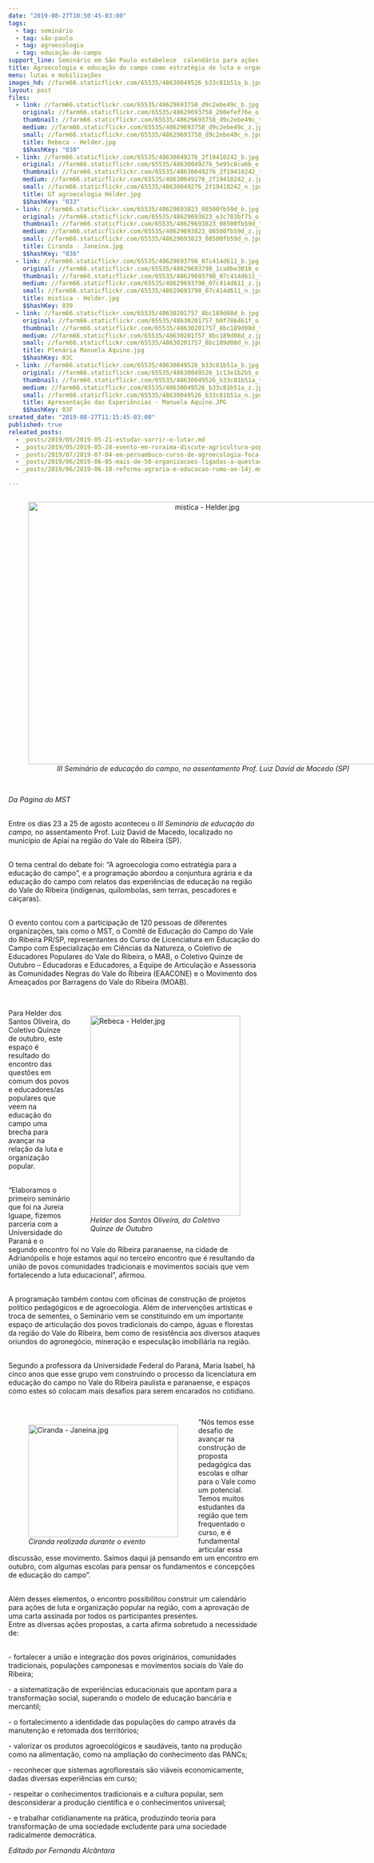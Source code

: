 ```yaml
---
date: "2019-08-27T10:50:45-03:00"
tags:
  - tag: seminário
  - tag: são-paulo
  - tag: agroecologia
  - tag: educação-do-campo
support_line: Seminário em São Paulo estabelece  calendário para ações de luta e organização popular na região
title: Agroecologia e educação do campo como estratégia de luta e organização popular
menu: lutas e mobilizações
images_hd: //farm66.staticflickr.com/65535/48630049526_b33c81b51a_b.jpg
layout: post
files:
  - link: //farm66.staticflickr.com/65535/48629693758_d9c2ebe49c_b.jpg
    original: //farm66.staticflickr.com/65535/48629693758_260efef76e_o.jpg
    thumbnail: //farm66.staticflickr.com/65535/48629693758_d9c2ebe49c_t.jpg
    medium: //farm66.staticflickr.com/65535/48629693758_d9c2ebe49c_z.jpg
    small: //farm66.staticflickr.com/65535/48629693758_d9c2ebe49c_n.jpg
    title: Rebeca - Helder.jpg
    $$hashKey: "030"
  - link: //farm66.staticflickr.com/65535/48630049276_2f19410242_b.jpg
    original: //farm66.staticflickr.com/65535/48630049276_5e95c8ca6b_o.jpg
    thumbnail: //farm66.staticflickr.com/65535/48630049276_2f19410242_t.jpg
    medium: //farm66.staticflickr.com/65535/48630049276_2f19410242_z.jpg
    small: //farm66.staticflickr.com/65535/48630049276_2f19410242_n.jpg
    title: GT agroecologia Hélder.jpg
    $$hashKey: "033"
  - link: //farm66.staticflickr.com/65535/48629693823_08500fb59d_b.jpg
    original: //farm66.staticflickr.com/65535/48629693823_e3c783bf75_o.jpg
    thumbnail: //farm66.staticflickr.com/65535/48629693823_08500fb59d_t.jpg
    medium: //farm66.staticflickr.com/65535/48629693823_08500fb59d_z.jpg
    small: //farm66.staticflickr.com/65535/48629693823_08500fb59d_n.jpg
    title: Ciranda - Janeina.jpg
    $$hashKey: "036"
  - link: //farm66.staticflickr.com/65535/48629693798_07c414d611_b.jpg
    original: //farm66.staticflickr.com/65535/48629693798_1ca0be3018_o.jpg
    thumbnail: //farm66.staticflickr.com/65535/48629693798_07c414d611_t.jpg
    medium: //farm66.staticflickr.com/65535/48629693798_07c414d611_z.jpg
    small: //farm66.staticflickr.com/65535/48629693798_07c414d611_n.jpg
    title: mistica - Helder.jpg
    $$hashKey: 039
  - link: //farm66.staticflickr.com/65535/48630201757_8bc189d08d_b.jpg
    original: //farm66.staticflickr.com/65535/48630201757_b0f786461f_o.jpg
    thumbnail: //farm66.staticflickr.com/65535/48630201757_8bc189d08d_t.jpg
    medium: //farm66.staticflickr.com/65535/48630201757_8bc189d08d_z.jpg
    small: //farm66.staticflickr.com/65535/48630201757_8bc189d08d_n.jpg
    title: Plenária Manuela Aquino.jpg
    $$hashKey: 03C
  - link: //farm66.staticflickr.com/65535/48630049526_b33c81b51a_b.jpg
    original: //farm66.staticflickr.com/65535/48630049526_1c13e1b2b5_o.jpg
    thumbnail: //farm66.staticflickr.com/65535/48630049526_b33c81b51a_t.jpg
    medium: //farm66.staticflickr.com/65535/48630049526_b33c81b51a_z.jpg
    small: //farm66.staticflickr.com/65535/48630049526_b33c81b51a_n.jpg
    title: Apresentação das Experiências - Manuela Aquino.JPG
    $$hashKey: 03F
created_date: "2019-08-27T11:15:45-03:00"
published: true
releated_posts:
  - _posts/2019/05/2019-05-21-estudar-sorrir-e-lutar.md
  - _posts/2019/05/2019-05-28-evento-em-roraima-discute-agricultura-popular-e-desenvolvimento.md
  - _posts/2019/07/2019-07-04-em-pernambuco-curso-de-agroecologia-foca-em-regiao-nordeste.md
  - _posts/2019/06/2019-06-05-mais-de-50-organizacoes-ligadas-a-questao-agraria-se-reunem-para-construir-plataforma-unitaria.md
  - _posts/2019/06/2019-06-10-reforma-agraria-e-educacao-rumo-ao-14j.md

---
```

<div style="text-align:center">
<figure class="image" style="display:inline-block"><img alt="mistica - Helder.jpg" height="525" src="//farm66.staticflickr.com/65535/48629693798_07c414d611_b.jpg" width="700" />
<figcaption><em>III Semin&aacute;rio de educa&ccedil;&atilde;o do campo,&nbsp;no assentamento Prof. Luiz David de Macedo (SP)</em></figcaption>
</figure>
</div>

<p><br />
<em>Da P&aacute;gina do MST</em></p>

<p><br />
Entre os dias 23 a 25 de agosto aconteceu o <em>III Semin&aacute;rio de educa&ccedil;&atilde;o do campo,</em> no assentamento Prof. Luiz David de Macedo, localizado no munic&iacute;pio de Apia&iacute; na regi&atilde;o do Vale do Ribeira (SP).</p>

<p><br />
O tema central do debate foi: &ldquo;A agroecologia como estrat&eacute;gia para a educa&ccedil;&atilde;o do campo&rdquo;, e a programa&ccedil;&atilde;o abordou a conjuntura agr&aacute;ria e da educa&ccedil;&atilde;o do campo com relatos das experi&ecirc;ncias de educa&ccedil;&atilde;o na regi&atilde;o do Vale do Ribeira (ind&iacute;genas, quilombolas, sem terras, pescadores e cai&ccedil;aras).</p>

<p><br />
O evento contou com a participa&ccedil;&atilde;o de 120 pessoas de diferentes organiza&ccedil;&otilde;es,&nbsp;tais como o MST, o Comit&ecirc; de Educa&ccedil;&atilde;o do Campo do Vale do Ribeira PR/SP, representantes do Curso de Licenciatura em Educa&ccedil;&atilde;o do Campo com Especializa&ccedil;&atilde;o em Ci&ecirc;ncias da Natureza, o Coletivo de Educadores Populares do Vale do Ribeira, o MAB, o Coletivo Quinze de Outubro &ndash; Educadoras e Educadores, a Equipe de Articula&ccedil;&atilde;o e Assessoria &agrave;s Comunidades Negras do Vale do Ribeira (EAACONE) e o Movimento dos Amea&ccedil;ados por Barragens do Vale do Ribeira (MOAB).</p>

<p>&nbsp;</p>

<figure class="image" style="float:right"><img alt="Rebeca - Helder.jpg" height="400" src="//farm66.staticflickr.com/65535/48629693758_d9c2ebe49c_b.jpg" width="300" />
<figcaption><em>Helder dos Santos Oliveira, do Coletivo<br />
Quinze de Outubro</em></figcaption>
</figure>

<p>Para Helder dos Santos Oliveira, do Coletivo Quinze de outubro, este espa&ccedil;o &eacute; resultado do encontro das quest&otilde;es em comum dos povos e educadores/as populares que veem na educa&ccedil;&atilde;o do campo uma brecha para avan&ccedil;ar na rela&ccedil;&atilde;o da luta e organiza&ccedil;&atilde;o popular.</p>

<p><br />
&ldquo;Elaboramos o primeiro semin&aacute;rio que foi na Jureia Iguape, fizemos parceria com a Universidade do Paran&aacute; e o segundo encontro foi no Vale do Ribeira paranaense, na cidade de Adrian&oacute;polis e hoje estamos aqui no terceiro encontro que &eacute; resultando da uni&atilde;o de povos comunidades tradicionais e movimentos sociais que vem fortalecendo a luta educacional&rdquo;, afirmou.</p>

<p><br />
A programa&ccedil;&atilde;o tamb&eacute;m contou com oficinas de constru&ccedil;&atilde;o de projetos pol&iacute;tico pedag&oacute;gicos e de agroecologia. Al&eacute;m de interven&ccedil;&otilde;es art&iacute;sticas e troca de sementes, o&nbsp;Semin&aacute;rio vem se constituindo em um importante espa&ccedil;o de articula&ccedil;&atilde;o dos povos tradicionais do campo, &aacute;guas e florestas da regi&atilde;o do Vale do Ribeira, bem como de resist&ecirc;ncia aos diversos ataques oriundos do agroneg&oacute;cio, minera&ccedil;&atilde;o e especula&ccedil;&atilde;o imobili&aacute;ria na regi&atilde;o.</p>

<p><br />
Segundo a professora da Universidade Federal do Paran&aacute;, Maria Isabel, h&aacute; cinco anos que esse grupo vem construindo o processo da licenciatura em educa&ccedil;&atilde;o do campo no Vale do Ribeira paulista e paranaense, e espa&ccedil;os como estes s&oacute; colocam mais desafios para serem encarados no cotidiano.</p>

<p>&nbsp;</p>

<figure class="image" style="float:left"><img alt="Ciranda - Janeina.jpg" height="225" src="//farm66.staticflickr.com/65535/48629693823_08500fb59d_b.jpg" width="300" />
<figcaption><em>Ciranda realizada durante o evento</em></figcaption>
</figure>

<p>&ldquo;N&oacute;s temos esse desafio de avan&ccedil;ar na constru&ccedil;&atilde;o de proposta pedag&oacute;gica das escolas e olhar para o Vale como um potencial. Temos muitos estudantes da regi&atilde;o que tem frequentado o curso, e &eacute; fundamental articular essa discuss&atilde;o, esse movimento. Sa&iacute;mos daqui j&aacute; pensando em&nbsp;um&nbsp;encontro em outubro, com algumas escolas para pensar os fundamentos e concep&ccedil;&otilde;es de educa&ccedil;&atilde;o do campo&rdquo;.&nbsp;&nbsp;</p>

<p><br />
Al&eacute;m desses elementos, o encontro possibilitou construir um calend&aacute;rio para a&ccedil;&otilde;es de luta e organiza&ccedil;&atilde;o popular na regi&atilde;o, com a aprova&ccedil;&atilde;o de uma carta assinada por todos os participantes presentes.&nbsp;<br />
Entre as diversas a&ccedil;&otilde;es propostas, a carta afirma sobretudo a necessidade de:<br />
&nbsp;</p>

<p>- fortalecer a uni&atilde;o e integra&ccedil;&atilde;o dos povos origin&aacute;rios, comunidades tradicionais, popula&ccedil;&otilde;es camponesas e movimentos sociais do Vale do Ribeira;</p>

<p>- a sistematiza&ccedil;&atilde;o de experi&ecirc;ncias educacionais que apontam para a transforma&ccedil;&atilde;o social, superando o modelo de educa&ccedil;&atilde;o banc&aacute;ria e mercantil;</p>

<p>- o fortalecimento a identidade das popula&ccedil;&otilde;es do campo atrav&eacute;s da manuten&ccedil;&atilde;o e retomada dos territ&oacute;rios;</p>

<p>- valorizar os produtos agroecol&oacute;gicos e saud&aacute;veis, tanto na produ&ccedil;&atilde;o como na alimenta&ccedil;&atilde;o, como na amplia&ccedil;&atilde;o do conhecimento das PANCs;</p>

<p>- reconhecer que sistemas agroflorestais s&atilde;o vi&aacute;veis economicamente, dadas diversas experi&ecirc;ncias em curso;</p>

<p>- respeitar o conhecimentos tradicionais e a cultura popular, sem desconsiderar a produ&ccedil;&atilde;o cient&iacute;fica e o conhecimentos universal;</p>

<p>- e trabalhar cotidianamente na pr&aacute;tica, produzindo teoria para transforma&ccedil;&atilde;o de uma sociedade excludente para uma sociedade radicalmente democr&aacute;tica.</p>

<p><em>Editado por Fernanda Alc&acirc;ntara</em></p>
